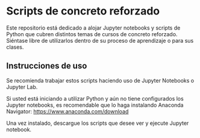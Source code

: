 # Scripts de concreto reforzado
Este repositorio está dedicado a alojar Jupyter notebooks y scripts de Python que cubren distintos temas de cursos de concreto reforzado.
Siéntase libre de utilizarlos dentro de su proceso de aprendizaje o para sus clases.

## Instrucciones de uso
Se recomienda trabajar estos scripts haciendo uso de Jupyter Notebooks o Jupyter Lab.

Si usted está iniciando a utilizar Python y aún no tiene configurados los Jupyter notebooks, es recomendable que lo haga instalando Anaconda Navigator: https://www.anaconda.com/download

Una vez instalado, descargue los scripts que desee ver y ejecute Jupyter notebook.
